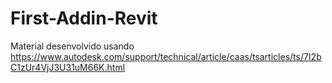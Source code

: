 # First-Addin-Revit

Material desenvolvido usando https://www.autodesk.com/support/technical/article/caas/tsarticles/ts/7I2bC1zUr4VjJ3U31uM66K.html

